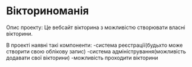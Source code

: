 # Вікториноманія
Опис проекту:
Це вебсайт вікторина з можливістю створювати власні вікторини.

В проекті наявні такі компоненти:
    -система реєстрації(будьхто може створити свою облікову запис)
    -система адміністрування(можливість додавати свої вікторини)
    -можливість проходити вікторини
